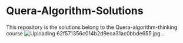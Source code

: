 # Quera-Algorithm-Solutions
This repository is the solutions belong to the Quera-algorithm-thinking course 
![Uploading 62f571356c014b2d9eca31ac0bbde655.jpg…]()
